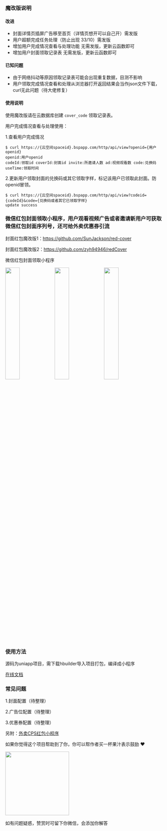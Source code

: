 ### 魔改版说明

#### 改进

- 封面详情页插屏广告移至首页（详情页想开可以自己开）需发版
- 用户超额完成任务处理（防止出现 33/10）需发版
- 增加用户完成情况查看与处理功能 无需发版，更新云函数即可
- 增加用户封面领取记录表 无需发版，更新云函数即可

#### 已知问题

- 由于网络抖动等原因领取记录表可能会出现重复数据，目测不影响
- 用户领取完成情况查看和处理从浏览器打开返回结果会当作json文件下载，curl无此问题（待大佬修复）

#### 使用说明

使用魔改版请在云数据库创建 `cover_code` 领取记录表。

用户完成情况查看与处理使用：

1.查看用户完成情况
```shell
$ curl https://{云空间spaceid}.bspapp.com/http/api/view?openid={用户openid}
openid:用户openid
codeId:领取id coverId:封面id invite:所邀请人数 ad:视频观看数 code:兑换码 useTime:领取时间
```

2.更新用户领取封面的兑换码或其它领取字样，标记该用户已领取此封面。防openid冒领。
```shell
$ curl https://{云空间spaceid}.bspapp.com/http/api/view?codeid={codeId}&code={兑换码或者其它已领取字样}
update success
```

### 微信红包封面领取小程序，用户观看视频广告或者邀请新用户可获取微信红包封面序列号，还可给外卖优惠券引流

封面红包魔改版1：https://github.com/SunJackson/red-cover

封面红包魔改版2：https://github.com/zyh94946/redCover

微信红包封面领取小程序

<img src="https://raw.githubusercontent.com/zwpro/redCover/master/unpackage/cover1.png" width="30%"/> <img src="https://raw.githubusercontent.com/zwpro/redCover/master/unpackage/cover2.jpg" width="30%"/> <img src="https://raw.githubusercontent.com/zwpro/redCover/master/unpackage/cover3.png" width="30%"/>

### 使用方法

源码为uniapp项目，需下载hbuilder导入项目打包，编译成小程序

[在线文档](http://lianghua.wxthe.com/docs/)

### 常见问题

1.封面配置（待整理）

2.广告位配置（待整理）

3.优惠券配置（待整理）

另附：[外卖CPS红包小程序](https://github.com/zwpro/coupons)

如果你觉得这个项目帮助到了你，你可以帮作者买一杯果汁表示鼓励 ❤️

<img src="http://cdn.letwind.com/me/zanshang.jpg" width="200"/>

如有问题疑惑，赞赏时可留下你微信，会添加你解答
